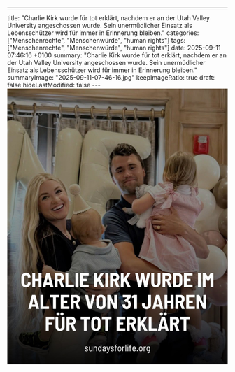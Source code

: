 ---
title: "Charlie Kirk wurde für tot erklärt, nachdem er an der Utah Valley University angeschossen wurde.  Sein unermüdlicher Einsatz als Lebensschützer wird für immer in Erinnerung bleiben."
categories: ["Menschenrechte", "Menschenwürde", "human rights"]
tags: ["Menschenrechte", "Menschenwürde", "human rights"]
date: 2025-09-11 07:46:16 +0100
summary: "Charlie Kirk wurde für tot erklärt, nachdem er an der Utah Valley University angeschossen wurde.  Sein unermüdlicher Einsatz als Lebensschützer wird für immer in Erinnerung bleiben."
summaryImage: "2025-09-11-07-46-16.jpg"
keepImageRatio: true
draft: false
hideLastModified: false
---[![Charlie Kirk wurde für tot erklärt, nachdem er an der Utah Valley University angeschossen wurde.  Sein unermüdlicher Einsatz als Lebensschützer wird für immer in Erinnerung bleiben.](2025-09-11-07-46-16.jpg "Charlie Kirk wurde für tot erklärt, nachdem er an der Utah Valley University angeschossen wurde.  Sein unermüdlicher Einsatz als Lebensschützer wird für immer in Erinnerung bleiben.")](https://www.sundaysforlife.org/de)